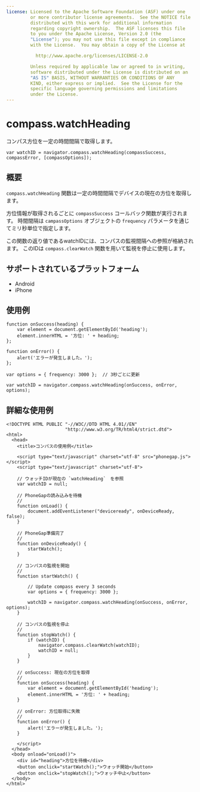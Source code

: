```yaml
---
license: Licensed to the Apache Software Foundation (ASF) under one
         or more contributor license agreements.  See the NOTICE file
         distributed with this work for additional information
         regarding copyright ownership.  The ASF licenses this file
         to you under the Apache License, Version 2.0 (the
         "License"); you may not use this file except in compliance
         with the License.  You may obtain a copy of the License at

           http://www.apache.org/licenses/LICENSE-2.0

         Unless required by applicable law or agreed to in writing,
         software distributed under the License is distributed on an
         "AS IS" BASIS, WITHOUT WARRANTIES OR CONDITIONS OF ANY
         KIND, either express or implied.  See the License for the
         specific language governing permissions and limitations
         under the License.
---
```


compass.watchHeading
====================

コンパス方位を一定の時間間隔で取得します。

    var watchID = navigator.compass.watchHeading(compassSuccess, compassError, [compassOptions]);
                                                           
概要
-----------

`compass.watchHeading` 関数は一定の時間間隔でデバイスの現在の方位を取得します。

方位情報が取得されるごとに `compassSuccess` コールバック関数が実行されます。
時間間隔は `campassOptions` オブジェクトの `frequency` パラメータを通じてミリ秒単位で指定します。

この関数の返り値であるwatchIDには、コンパスの監視間隔への参照が格納されます。
このIDは `compass.clearWatch` 関数を用いて監視を停止に使用します。

サポートされているプラットフォーム
-------------------

- Android
- iPhone


使用例
-------------

    function onSuccess(heading) {
        var element = document.getElementById('heading');
        element.innerHTML = '方位: ' + heading;
    };

    function onError() {
        alert('エラーが発生しました。');
    };

    var options = { frequency: 3000 };  // 3秒ごとに更新
    
    var watchID = navigator.compass.watchHeading(onSuccess, onError, options);

詳細な使用例
------------

    <!DOCTYPE HTML PUBLIC "-//W3C//DTD HTML 4.01//EN"
                          "http://www.w3.org/TR/html4/strict.dtd">
    <html>
      <head>
        <title>コンパスの使用例</title>

        <script type="text/javascript" charset="utf-8" src="phonegap.js"></script>
        <script type="text/javascript" charset="utf-8">

        // ウォッチIDが現在の `watchHeading`　を参照
        var watchID = null;
        
        // PhoneGapの読み込みを待機
        //
        function onLoad() {
            document.addEventListener("deviceready", onDeviceReady, false);
        }

        // PhoneGap準備完了
        //
        function onDeviceReady() {
            startWatch();
        }

        // コンパスの監視を開始
        //
        function startWatch() {
            
            // Update compass every 3 seconds
            var options = { frequency: 3000 };
            
            watchID = navigator.compass.watchHeading(onSuccess, onError, options);
        }
        
        // コンパスの監視を停止
        //
        function stopWatch() {
            if (watchID) {
                navigator.compass.clearWatch(watchID);
                watchID = null;
            }
        }
        
        // onSuccess: 現在の方位を取得
        //
        function onSuccess(heading) {
            var element = document.getElementById('heading');
            element.innerHTML = '方位: ' + heading;
        }

        // onError: 方位取得に失敗
        //
        function onError() {
            alert('エラーが発生しました。');
        }

        </script>
      </head>
      <body onload="onLoad()">
        <div id="heading">方位を待機</div>
        <button onclick="startWatch();">ウォッチ開始</button>
        <button onclick="stopWatch();">ウォッチ中止</button>
      </body>
    </html>
    